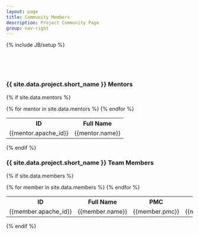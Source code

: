 ```yaml
---
layout: page
title: Community Members
description: Project Community Page
group: nav-right
---
```

{% include JB/setup %}

<br/><br/><br/>

### {{ site.data.project.short_name }} Mentors

{% if site.data.mentors %}
<table class="table table-hover">
    <tr>
        <th><b>ID</b></th><th><b>Full Name</b></th>
    </tr>
    {% for mentor in site.data.mentors %}
        <tr>
        <td>{{mentor.apache_id}}</td>
        <td>{{mentor.name}}</td>
        </tr>
    {% endfor %}
</table>
{% endif %}


### {{ site.data.project.short_name }} Team Members

{% if site.data.members %}
<table class="table table-hover">
    <tr>
        <th><b>ID</b></th><th><b>Full Name</b></th><th><b>PMC</b></th><th><b>Affiliation</b></th>
    </tr>
    {% for member in site.data.members %}
        <tr>
        <td>{{member.apache_id}}</td>
        <td>{{member.name}}</td>
        <td>{{member.pmc}}</td>
        <td>{{member.affiliation}}</td>
        </tr>
    {% endfor %}
</table>
{% endif %}

